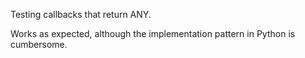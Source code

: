 Testing callbacks that return ANY.

Works as expected, although the implementation pattern
in Python is cumbersome.

